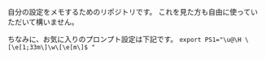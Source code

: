 自分の設定をメモするためのリポジトリです。
これを見た方も自由に使っていただいて構いません。

ちなみに、お気に入りのプロンプト設定は下記です。
`export PS1="\u@\H \[\e[1;33m\]\w\[\e[m\]$ "`
